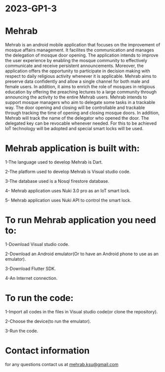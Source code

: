 # 2023-GP1-3
# Mehrab

Mehrab is an android  mobile application that focuses on the improvement of mosque affairs management. It facilites 
the communication and manages the delegation of mosque door opening. The application intends to 
improve the user experience by enabling the mosque community to effectively communicate and 
receive persistent announcements. Moreover, the application offers the opportunity to participate in 
decision making with respect to daily religious activity whenever it is applicable. Mehrab aims to 
preserve data confidently and allow a single channel for both male and female users. In addition, it 
aims to enrich the role of mosques in religious education by offering the preaching lectures to a large 
community through announcing the activity to the entire Mehrab users. Mehrab intends to support mosque managers who aim to delegate some tasks in a trackable way. The door opening and closing will be controllable and trackable through tracking the time of opening and 
closing mosque doors. In addition, Mehrab will track the name of the delegator who opened the door. 
The delegated key can be revocable whenever needed. For this to be achieved IoT technology will be 
adopted and special smart locks will be used. 

# Mehrab application is built with:
1-The language used to develop Mehrab is Dart.

2-The platform used to develop Mehrab is Visual studio code.

3-The database used is a Nosql firestore database.

4- Mehrab application uses Nuki 3.0 pro as an IoT smart lock.

5- Mehrab application uses Nuki API to control the smart lock.

# To run Mehrab application you need to:
1-Download Visual studio code.

2-Download an Android emulator(Or to have an Android phone to use as an emulator).

3-Download Flutter SDK.

4-An Internet connection.

# To run the code:
1-Import all codes in the files in Visual studio code(or clone the repository).

2-Choose the device(to run the emulator).

3-Run the code.

# Contact information
for any questions contact us at mehrab.ksu@gmail.com




